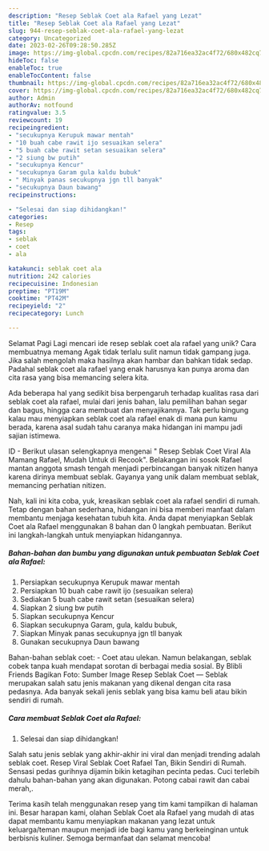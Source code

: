 ```yaml
---
description: "Resep Seblak Coet ala Rafael yang Lezat"
title: "Resep Seblak Coet ala Rafael yang Lezat"
slug: 944-resep-seblak-coet-ala-rafael-yang-lezat
category: Uncategorized
date: 2023-02-26T09:28:50.285Z
image: https://img-global.cpcdn.com/recipes/82a716ea32ac4f72/680x482cq70/seblak-coet-ala-rafael-foto-resep-utama.jpg
hideToc: false
enableToc: true
enableTocContent: false
thumbnail: https://img-global.cpcdn.com/recipes/82a716ea32ac4f72/680x482cq70/seblak-coet-ala-rafael-foto-resep-utama.jpg
cover: https://img-global.cpcdn.com/recipes/82a716ea32ac4f72/680x482cq70/seblak-coet-ala-rafael-foto-resep-utama.jpg
author: Admin
authorAv: notfound
ratingvalue: 3.5
reviewcount: 19
recipeingredient:
- "secukupnya Kerupuk mawar mentah"
- "10 buah cabe rawit ijo sesuaikan selera"
- "5 buah cabe rawit setan sesuaikan selera"
- "2 siung bw putih"
- "secukupnya Kencur"
- "secukupnya Garam gula kaldu bubuk"
- " Minyak panas secukupnya jgn tll banyak"
- "secukupnya Daun bawang"
recipeinstructions:

- "Selesai dan siap dihidangkan!"
categories:
- Resep
tags:
- seblak
- coet
- ala

katakunci: seblak coet ala 
nutrition: 242 calories
recipecuisine: Indonesian
preptime: "PT19M"
cooktime: "PT42M"
recipeyield: "2"
recipecategory: Lunch

---
```



Selamat Pagi Lagi mencari ide resep seblak coet ala rafael yang unik? Cara membuatnya memang Agak tidak terlalu sulit namun tidak gampang juga. Jika salah mengolah maka hasilnya akan hambar dan bahkan tidak sedap. Padahal seblak coet ala rafael yang enak harusnya kan punya aroma dan cita rasa yang bisa memancing selera kita.


Ada beberapa hal yang sedikit bisa berpengaruh terhadap kualitas rasa dari seblak coet ala rafael, mulai dari jenis bahan, lalu pemilihan bahan segar dan bagus, hingga cara membuat dan menyajikannya. Tak perlu bingung kalau mau menyiapkan seblak coet ala rafael enak di mana pun kamu berada, karena asal sudah tahu caranya maka hidangan ini mampu jadi sajian istimewa.

ID - Berikut ulasan selengkapnya mengenai &#34; Resep Seblak Coet Viral Ala Mamang Rafael, Mudah Untuk di Recook&#34;. Belakangan ini sosok Rafael mantan anggota smash tengah menjadi perbincangan banyak nitizen hanya karena dirinya membuat seblak. Gayanya yang unik dalam membuat seblak, memancing perhatian nitizen.


Nah, kali ini kita coba, yuk, kreasikan seblak coet ala rafael sendiri di rumah. Tetap dengan bahan sederhana, hidangan ini bisa memberi manfaat dalam membantu menjaga kesehatan tubuh kita. Anda dapat menyiapkan Seblak Coet ala Rafael menggunakan 8 bahan dan 0 langkah pembuatan. Berikut ini langkah-langkah untuk menyiapkan hidangannya.

<!--inarticleads1-->

##### Bahan-bahan dan bumbu yang digunakan untuk pembuatan Seblak Coet ala Rafael:

1. Persiapkan secukupnya Kerupuk mawar mentah
1. Persiapkan 10 buah cabe rawit ijo (sesuaikan selera)
1. Sediakan 5 buah cabe rawit setan (sesuaikan selera)
1. Siapkan 2 siung bw putih
1. Siapkan secukupnya Kencur
1. Siapkan secukupnya Garam, gula, kaldu bubuk,
1. Siapkan  Minyak panas secukupnya jgn tll banyak
1. Gunakan secukupnya Daun bawang


Bahan-bahan seblak coet: - Coet atau ulekan. Namun belakangan, seblak cobek tanpa kuah mendapat sorotan di berbagai media sosial. By Blibli Friends Bagikan Foto: Sumber Image Resep Seblak Coet — Seblak merupakan salah satu jenis makanan yang dikenal dengan cita rasa pedasnya. Ada banyak sekali jenis seblak yang bisa kamu beli atau bikin sendiri di rumah. 

<!--inarticleads2-->

##### Cara membuat Seblak Coet ala Rafael:


1. Selesai dan siap dihidangkan!

Salah satu jenis seblak yang akhir-akhir ini viral dan menjadi trending adalah seblak coet. Resep Viral Seblak Coet Rafael Tan, Bikin Sendiri di Rumah. Sensasi pedas gurihnya dijamin bikin ketagihan pecinta pedas. Cuci terlebih dahulu bahan-bahan yang akan digunakan. Potong cabai rawit dan cabai merah,. 

Terima kasih telah menggunakan resep yang tim kami tampilkan di halaman ini. Besar harapan kami, olahan Seblak Coet ala Rafael yang mudah di atas dapat membantu kamu menyiapkan makanan yang lezat untuk keluarga/teman maupun menjadi ide bagi kamu yang berkeinginan untuk berbisnis kuliner. Semoga bermanfaat dan selamat mencoba!

